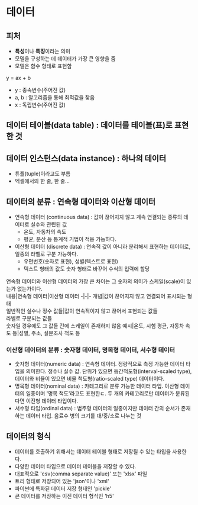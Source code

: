 # 데이터

## 피처
- **특성**이나 **특징**이라는 의미
- 모델을 구성하는 데 데이터가 가장 큰 영향을 줌
- 모델은 함수 형태로 표현함

y = ax + b  
- y : 종속변수(주어진 값)
- a, b : 알고리즘을 통해 최적값을 찾음
- x : 독립변수(주어진 값)

## 데이터 테이블(data table) : 데이터를 테이블(표)로 표현한 것

## 데이터 인스턴스(data instance) : 하나의 데이터
- 튜플(tuple)이라고도 부름
- 엑셀에서의 한 줄, 한 줄...


## 데이터의 분류 : 연속형 데이터와 이산형 데이터
- 연속형 데이터 (continuous data) : 값이 끊어지지 않고 계속 연결되는 종류의 데이터로 실수와 관련된 값
  - 온도, 자동차의 속도
  - 평균, 분산 등 통계적 기법이 적용 가능하다.
- 이산형 데이터 (discrete data) : 연속적 값이 아니라 분리해서 표현하는 데이터로, 일종의 라벨로 구분 가능하다.
  - 우편번호(숫자로 표현), 성별(텍스트로 표현)
  - 텍스트 형태의 값도 숫자 형태로 바꾸어 수식의 입력에 할당

연속형 데이터와 이산형 데이터의 가장 큰 차이는 그 숫자의 의미가 스케일(scale)이 있는가 없는가이다.  
내용|연속형 데이터|이산형 데이터
-|-|-
개념|값이 끊어지지 않고 연결되어 표시되는 형태 <br> 일반적인 실수나 정수 값들|값이 연속적이지 않고 끊어서 표현되는 값들 <br> 라벨로 구분되는 값들 <br> 숫자일 경우에도 그 값들 간에 스케일이 존재하지 않음
예시|온도, 시험 평균, 자동차 속도 등|성별, 주소, 설문조사 척도 등

### 이산형 데이터의 분류 : 숫자형 데이터, 명목형 데이터, 서수형 데이터
- 숫자형 데이터(numeric data) : 연속형 데이터. 정량적으로 측정 가능한 데이터 타입을 의미한다. 정수나 실수 값. 단위가 있으면 등간척도형(interval-scaled type), 데이터와 비율이 있으면 비율 척도형(ratio-scaled type) 데이터이다.
- 명목형 데이터(nominal data) : 카테고리로 분류 가능한 데이터 타입. 이산형 데이터의 일종이며 '명목 척도'라고도 표현한ㄷ. 두 개의 카테고리로만 데이터가 분류된다면 이진형 데이터 타입이다.
- 서수형 타입(ordinal data) : 범주형 데이터의 일종이지만 데이터 간의 순서가 존재하는 데이터 타입. 음료수 병의 크기를 대/중/소로 나누는 것

## 데이터의 형식
- 데이터를 호출하기 위해서는 데이터 테이블 형태로 저장될 수 있는 타입을 사용한다.
- 다양한 데이터 타입으로 데이터 테이블을 저장할 수 있다.
- 대표적으로 'csv(comma separate value)' 또는 'xlsx' 파일
- 트리 형태로 저장되어 있는 'json'이나 'xml'
- 파이썬에 특화된 데이터 저장 형태인 'pickle'
- 큰 데이터를 저장하는 이진 데이터 형식인 'h5'